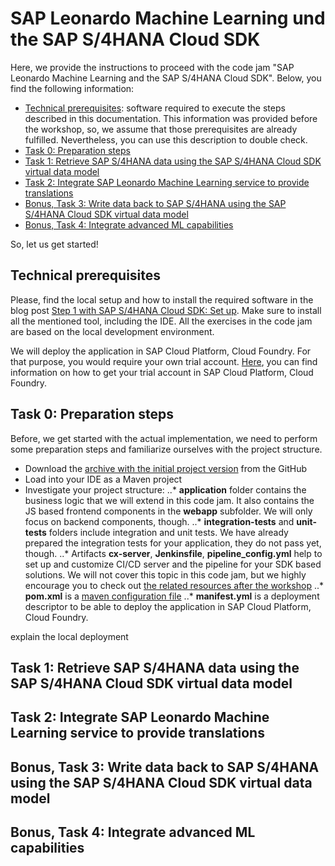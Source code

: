 # SAP Leonardo Machine Learning und the SAP S/4HANA Cloud SDK
Here, we provide the instructions to proceed with the code jam "SAP Leonardo Machine Learning and the SAP S/4HANA Cloud SDK". Below, you find the following information:
* [Technical prerequisites](#prerequisites): software required to execute the steps described in this documentation. This information was provided before the workshop, so, we assume that those prerequisites are already fulfilled. Nevertheless, you can use this description to double check.
* [Task 0: Preparation steps](#task0)
* [Task 1: Retrieve SAP S/4HANA data using the SAP S/4HANA Cloud SDK virtual data model](#task1)
* [Task 2: Integrate SAP Leonardo Machine Learning service to provide translations](#task2)
* [Bonus, Task 3: Write data back to SAP S/4HANA using the SAP S/4HANA Cloud SDK virtual data model](#task3)
* [Bonus, Task 4: Integrate advanced ML capabilities](#task4)

So, let us get started!

## <a name="prerequisites">Technical prerequisites</a>
Please, find the local setup and how to install the required software in the blog post [Step 1 with SAP S/4HANA Cloud SDK: Set up](https://blogs.sap.com/2017/05/15/step-1-with-sap-s4hana-cloud-sdk-set-up/).
Make sure to install all the mentioned tool, including the IDE. All the exercises in the code jam are based on the local development environment.

We will deploy the application in SAP Cloud Platform, Cloud Foundry. For that purpose, you would require your own trial account. [Here](https://cloudplatform.sap.com/try.html), you can find information on how to get your trial account in SAP Cloud Platform, Cloud Foundry. 

## <a name="task0">Task 0: Preparation steps</a>
Before, we get started with the actual implementation, we need to perform some preparation steps and familiarize ourselves with the project structure. 
* Download the [archive with the initial project version](https://github.com/SAP/cloud-s4-sdk-book/archive/ml-codejam.zip) from the GitHub
* Load into your IDE as a Maven project
* Investigate your project structure:
..* **application** folder contains the business logic that we will extend in this code jam. It also contains the JS based frontend components in the **webapp** subfolder. We will only focus on backend components, though.
..* **integration-tests** and **unit-tests** folders include integration and unit tests. We have already prepared the integration tests for your application, they do not pass yet, though.
..* Artifacts **cx-server**, **Jenkinsfile**, **pipeline_config.yml** help to set up and customize CI/CD server and the pipeline for your SDK based solutions. We will not cover this topic in this code jam, but we highly encourage you to check out [the related resources after the workshop](https://blogs.sap.com/2017/09/20/continuous-integration-and-delivery/)
..* **pom.xml** is a [maven configuration file](https://maven.apache.org/pom.html)
..* **manifest.yml** is a deployment descriptor to be able to deploy the application in SAP Cloud Platform, Cloud Foundry.

explain the local deployment

## <a name="task1">Task 1: Retrieve SAP S/4HANA data using the SAP S/4HANA Cloud SDK virtual data model</a>

## <a name="task2">Task 2: Integrate SAP Leonardo Machine Learning service to provide translations</a>

## <a name="task3">Bonus, Task 3: Write data back to SAP S/4HANA using the SAP S/4HANA Cloud SDK virtual data model</a>

## <a name="task4">Bonus, Task 4: Integrate advanced ML capabilities</a>

